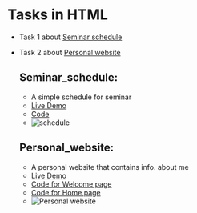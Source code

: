 # Tasks in HTML

- Task 1 about [Seminar schedule](#Seminar_schedule)
- Task 2 about [Personal website](#Personal_website)



  ## Seminar_schedule:
  - A simple schedule for seminar
  - [Live Demo](https://ahmedelshinnawi.github.io/Front-End-Summer-Training/HTML/Seminar%20schedule/)
  - [Code](https://github.com/Ahmedelshinnawi/Front-End-Summer-Training/blob/main/HTML/Seminar%20schedule/index.html)
  - ![schedule](https://github.com/user-attachments/assets/7b20d664-0906-421a-8da5-92f7b0962f11)



  ## Personal_website:
    - A personal website that contains info. about me
    - [Live Demo](https://ahmedelshinnawi.github.io/Front-End-Summer-Training/HTML/Website/)
    - [Code for Welcome page](https://github.com/Ahmedelshinnawi/HTML_Task/blob/main/Website/index.html)
    - [Code for Home page](https://github.com/Ahmedelshinnawi/Front-End-Summer-Training/blob/main/HTML/Website/index.html)
    - ![Personal website](https://github.com/user-attachments/assets/e5beb1f4-4804-402a-ae2a-fd88c046eed3)
